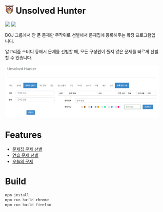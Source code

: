 # <img src="./app/icons/256.png" width="28" height="28"> Unsolved Hunter

[![](https://img.shields.io/badge/Firefox-0.2.0-orange?style=for-the-badge&logo=firefox)](https://addons.mozilla.org/ko/firefox/addon/unsolved-hunter/) [![](https://img.shields.io/badge/Chrome-0.2.0-blue?style=for-the-badge&logo=google-chrome)](https://chromewebstore.google.com/detail/unsolved-hunter/fnfkipioecdmbajenchohnhkanmliiga?authuser=0&hl=ko)

BOJ 그룹에서 안 푼 문제만 무작위로 선별해서 문제집에 등록해주는 확장 프로그램입니다.

알고리즘 스터디 등에서 문제를 선별할 때, 모든 구성원이 풀지 않은 문제를 빠르게 선별할 수 있습니다.

![workbook](./docs/images/workbook.png)

# Features

- [문제집 문제 선별](./docs/instructions/workbook.md)
- [연습 문제 선별](./docs/instructions//practice.md)
- [오늘의 문제](./docs/instructions/daily-hunting.md)

# Build

```
npm install
npm run build chrome
npm run build firefox
```
